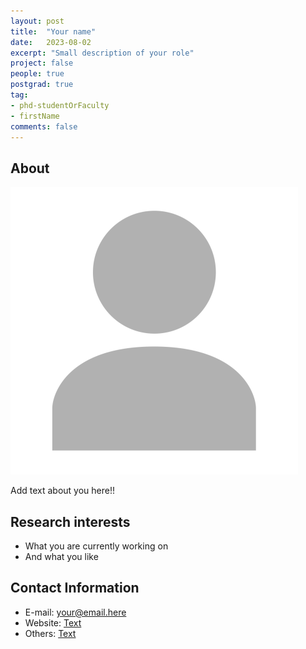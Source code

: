 ```yaml
---
layout: post
title:  "Your name"
date:   2023-08-02
excerpt: "Small description of your role"
project: false
people: true
postgrad: true
tag:
- phd-studentOrFaculty
- firstName
comments: false
---
```


## About

<img src="/assets/img/profilePlaceholder.png" class="img-profile" />

Add text about you here!!

## Research interests

- What you are currently working on
- And what you like

## Contact Information

- E-mail: [your@email.here](mailto:your@email.here)
- Website: [Text](https://your.link.here)
- Others: [Text](https://your.link.here)
